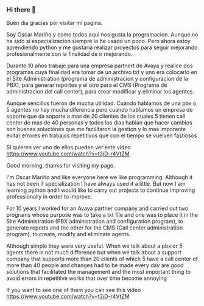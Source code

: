 ### Hi there 👋

<!--
**oscarali1985/oscarali1985** is a ✨ _special_ ✨ repository because its `README.md` (this file) appears on your GitHub profile.

Here are some ideas to get you started: 

- 🔭 I’m currently working on ...
- 🌱 I’m currently learning ...
- 👯 I’m looking to collaborate on ...
- 🤔 I’m looking for help with ...
- 💬 Ask me about ...
- 📫 How to reach me: ...
- 😄 Pronouns: ...
- ⚡ Fun fact: ...
-->

Buen dia gracias por visitar mi pagina.

Soy Oscar Mariño y como todos aqui nos gusta la programacion. Aunque no ha sido si especializacion siempre lo he usado un poco. Pero ahora estoy aprendiendo python y me gustaria realizar proyectos para seguir mejorando profesionalmente con la finalidad de ir mejorando.

Durante 10 años trabaje para una empresa partnert de Avaya y realice dos programas cuya finalidad era tomar de un archivo txt y uno era colocarlo en el Site Administration (programa de administracion y configuracion de la PBX), para generar reportes y el otro para el CMS (Programa de administracion del call center), para crear modificar y eliminar los agentes.

Aunque sencillos fueron de mucha utilidad. Cuando hablamos de una pbx o 5 agentes no hay mucha diferencia pero cuando hablamos un empresa de soporte que da soporte a mas de 20 clientes de los cuales 5 tienen call center de mas de 40 personas y todos los dias habian que hacer cambios son buenas soluciones que me facilitaron la gestion y lo mas imporante evitar errores en trabajos repetitivos que con el tiempo se vuelven fastiosos 

Si quieren ver uno de ellos pueden ver este video https://www.youtube.com/watch?v=t3jD-r4VtZM


Good morning, thanks for visiting my page.

I'm Oscar Mariño and like everyone here we like programming. Although it has not been if specialization I have always used it a little. But now I am learning python and I would like to carry out projects to continue improving professionally in order to improve.

For 10 years I worked for an Avaya partner company and carried out two programs whose purpose was to take a txt file and one was to place it in the Site Administration (PBX administration and configuration program), to generate reports and the other for the CMS (Call center administration program), to create, modify and eliminate agents.

Although simple they were very useful. When we talk about a pbx or 5 agents there is not much difference but when we talk about a support company that supports more than 20 clients of which 5 have a call center of more than 40 people and changes had to be made every day are good solutions that facilitated the management and the most important thing to avoid errors in repetitive works that over time become annoying

If you want to see one of them you can see this video https://www.youtube.com/watch?v=t3jD-r4VtZM
